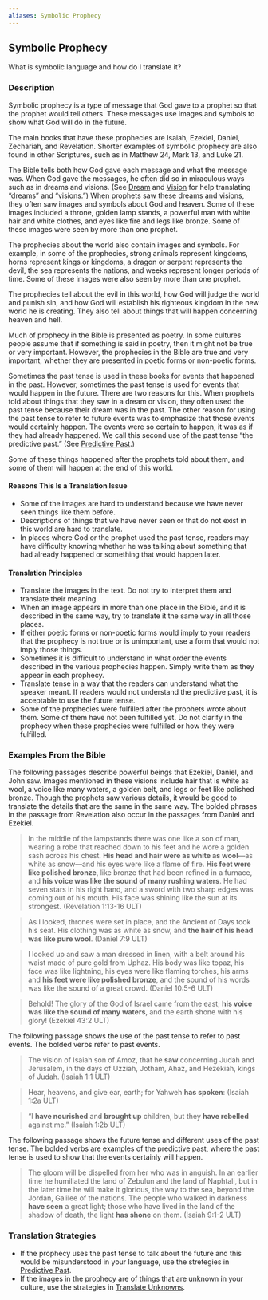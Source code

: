 ```yaml
---
aliases: Symbolic Prophecy
---
```


## Symbolic Prophecy

What is symbolic language and how do I translate it?

### Description

Symbolic prophecy is a type of message that God gave to a prophet so that the prophet would tell others. These messages use images and symbols to show what God will do in the future.

The main books that have these prophecies are Isaiah, Ezekiel, Daniel, Zechariah, and Revelation. Shorter examples of symbolic prophecy are also found in other Scriptures, such as in Matthew 24, Mark 13, and Luke 21.

The Bible tells both how God gave each message and what the message was. When God gave the messages, he often did so in miraculous ways such as in dreams and visions. (See [Dream](rc://en/tw/dict/bible/other/dream) and [Vision](rc://en/tw/dict/bible/other/vision) for help translating “dreams” and “visions.”) When prophets saw these dreams and visions, they often saw images and symbols about God and heaven. Some of these images included a throne, golden lamp stands, a powerful man with white hair and white clothes, and eyes like fire and legs like bronze. Some of these images were seen by more than one prophet.

The prophecies about the world also contain images and symbols. For example, in some of the prophecies, strong animals represent kingdoms, horns represent kings or kingdoms, a dragon or serpent represents the devil, the sea represents the nations, and weeks represent longer periods of time. Some of these images were also seen by more than one prophet.

The prophecies tell about the evil in this world, how God will judge the world and punish sin, and how God will establish his righteous kingdom in the new world he is creating. They also tell about things that will happen concerning heaven and hell.

Much of prophecy in the Bible is presented as poetry. In some cultures people assume that if something is said in poetry, then it might not be true or very important. However, the prophecies in the Bible are true and very important, whether they are presented in poetic forms or non-poetic forms.

Sometimes the past tense is used in these books for events that happened in the past. However, sometimes the past tense is used for events that would happen in the future. There are two reasons for this. When prophets told about things that they saw in a dream or vision, they often used the past tense because their dream was in the past. The other reason for using the past tense to refer to future events was to emphasize that those events would certainly happen. The events were so certain to happen, it was as if they had already happened. We call this second use of the past tense “the predictive past.” (See [Predictive Past](figs-pastforfuture.md).)

Some of these things happened after the prophets told about them, and some of them will happen at the end of this world.

#### Reasons This Is a Translation Issue

* Some of the images are hard to understand because we have never seen things like them before.
* Descriptions of things that we have never seen or that do not exist in this world are hard to translate.
* In places where God or the prophet used the past tense, readers may have difficulty knowing whether he was talking about something that had already happened or something that would happen later.

#### Translation Principles

* Translate the images in the text. Do not try to interpret them and translate their meaning.
* When an image appears in more than one place in the Bible, and it is described in the same way, try to translate it the same way in all those places.
* If either poetic forms or non-poetic forms would imply to your readers that the prophecy is not true or is unimportant, use a form that would not imply those things.
* Sometimes it is difficult to understand in what order the events described in the various prophecies happen. Simply write them as they appear in each prophecy.
* Translate tense in a way that the readers can understand what the speaker meant. If readers would not understand the predictive past, it is acceptable to use the future tense.
* Some of the prophecies were fulfilled after the prophets wrote about them. Some of them have not been fulfilled yet. Do not clarify in the prophecy when these prophecies were fulfilled or how they were fulfilled.

### Examples From the Bible

The following passages describe powerful beings that Ezekiel, Daniel, and John saw. Images mentioned in these visions include hair that is white as wool, a voice like many waters, a golden belt, and legs or feet like polished bronze. Though the prophets saw various details, it would be good to translate the details that are the same in the same way. The bolded phrases in the passage from Revelation also occur in the passages from Daniel and Ezekiel.

> In the middle of the lampstands there was one like a son of man, wearing a robe that reached down to his feet and he wore a golden sash across his chest. **His head and hair were as white as wool**—as white as snow—and his eyes were like a flame of fire. **His feet were like polished bronze**, like bronze that had been refined in a furnace, and **his voice was like the sound of many rushing waters**. He had seven stars in his right hand, and a sword with two sharp edges was coming out of his mouth. His face was shining like the sun at its strongest. (Revelation 1:13-16 ULT)

> As I looked, thrones were set in place, and the Ancient of Days took his seat. His clothing was as white as snow, and **the hair of his head was like pure wool**. (Daniel 7:9 ULT)

> I looked up and saw a man dressed in linen, with a belt around his waist made of pure gold from Uphaz. His body was like topaz, his face was like lightning, his eyes were like flaming torches, his arms and **his feet were like polished bronze**, and the sound of his words was like the sound of a great crowd. (Daniel 10:5-6 ULT)

> Behold! The glory of the God of Israel came from the east; **his voice was like the sound of many waters**, and the earth shone with his glory! (Ezekiel 43:2 ULT)

The following passage shows the use of the past tense to refer to past events. The bolded verbs refer to past events.

> The vision of Isaiah son of Amoz, that he **saw** concerning Judah and Jerusalem, in the days of Uzziah, Jotham, Ahaz, and Hezekiah, kings of Judah. (Isaiah 1:1 ULT)

> Hear, heavens, and give ear, earth; for Yahweh **has spoken**: (Isaiah 1:2a ULT)

> “I **have nourished** and **brought up** children, but they **have rebelled** against me.” (Isaiah 1:2b ULT)

The following passage shows the future tense and different uses of the past tense. The bolded verbs are examples of the predictive past, where the past tense is used to show that the events certainly will happen.

> The gloom will be dispelled from her who was in anguish. In an earlier time he humiliated the land of Zebulun and the land of Naphtali, but in the later time he will make it glorious, the way to the sea, beyond the Jordan, Galilee of the nations. The people who walked in darkness **have seen** a great light; those who have lived in the land of the shadow of death, the light **has shone** on them. (Isaiah 9:1-2 ULT)

### Translation Strategies

* If the prophecy uses the past tense to talk about the future and this would be misunderstood in your language, use the stretegies in [Predictive Past](figs-pastforfuture.md).
* If the images in the prophecy are of things that are unknown in your culture, use the strategies in [Translate Unknowns](translate-unknown.md).

